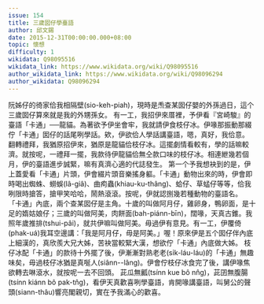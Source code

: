```yaml
---
issue: 154
title: 三歲囡仔學臺語
author: 邱文錫
date: 2015-12-31T00:00:00.000+08:00
topic: 懷想
difficulty: 1
wikidata: Q98095516
wikidata_link: https://www.wikidata.org/wiki/Q98095516
author_wikidata_link: https://www.wikidata.org/wiki/Q98096294
author_wikidata: Q98096294
---
```

阮姊仔的徛家佮我相隔壁(sio-keh-piah)，現時是𤆬查某囡仔嬰的外孫過日，這个三歲囡仔算來就是我的外甥孫女。
有一工，我招伊來厝裡，予伊看『宮崎駿』的臺語「卡通」──龍貓。為著欲予伊坐會牢，我就請伊食枝仔冰。伊喙那振動那綴佇「卡通」囡仔的話尾咧學話。欸，伊欲佮人學話講臺語，嗯，真好，我佮意。
翻轉禮拜，我猶原招伊來，猶原是龍貓佮枝仔冰。這擺劇情看較有，學的話嘛較濟。就按呢，一禮拜一擺，我款待伊龍貓佮無仝款口味的枝仔冰。相連紲幾若個月，伊的臺語進步誠緊，嘛有真濟心適的代誌發生。
第一个予我想袂到的是，伊上蓋愛看「卡通」片頭，伊會綴片頭音樂搖身軀。「卡通」動物出來的時，伊會即時喝出蜘蛛、蟧蜈(lâ-giâ)、曲痀蟲(khiau-ku-thâng)、蛤仔、草蜢仔等等，佮我咧限時搶答，搶甲笑哈哈，鬧熱滾滾。按呢，伊就認捌幾若種動物的臺語名。
「卡通」內底，兩个查某囡仔是主角。十歲的叫做阿月仔，雞卵身，鴨卵面，是十足的媠姑娘仔；三歲的叫做阿美，肉餅面(bah-piánn-bīn)，闊喙，天真古錐。我照年歲推排(tshui-pâi)，就共伊嘛叫做阿美。毋過伊有意見。有一工，伊覆倚(phak-uá)我耳空邊講：「我是阿月仔，毋是阿美。」喔！原來伊是五个囡仔伴內底上細漢的，真欣羨大兄大姊，苦袂當較緊大漢，想欲佇「卡通」內底做大姊。
枝仔冰配「卡通」的款待十外擺了後，伊漸漸對熟老老(si̍k-láu-láu)的「卡通」無趣味矣，毋過枝仔冰猶是真唌人(siânn--lâng)。伊會佇枝仔冰食完了後，講伊喙焦欲轉去啉滾水，就按呢一去不回頭。
茈瓜無瓤(tsínn kue bô nn̂g)，茈囝無腹腸(tsínn kiánn bô pak-tn̂g)，看伊天真歡喜咧學臺語，肯開喙講臺語，叫舅公的聲頭(siann-thâu)響亮閣親切，實在予我滿心的歡喜。
